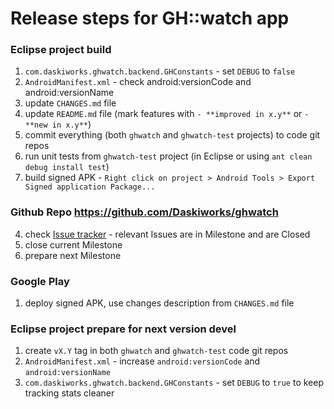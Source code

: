 Release steps for GH::watch app
================================

### Eclipse project build 

1. `com.daskiworks.ghwatch.backend.GHConstants` - set `DEBUG` to `false`
2. `AndroidManifest.xml` - check android:versionCode and android:versionName
3. update `CHANGES.md` file 
4. update `README.md` file (mark features with `- **improved in x.y**` or `- **new in x.y**`)
5. commit everything (both `ghwatch` and `ghwatch-test` projects) to code git repos
6. run unit tests from `ghwatch-test` project (in Eclipse or using `ant clean debug install test`)
7. build signed APK - `Right click on project > Android Tools > Export Signed application Package...` 

### Github Repo https://github.com/Daskiworks/ghwatch

4. check [Issue tracker](https://github.com/Daskiworks/ghwatch/issues) - relevant Issues are in Milestone and are Closed
5. close current Milestone
6. prepare next Milestone

### Google Play

1. deploy signed APK, use changes description from `CHANGES.md` file


### Eclipse project prepare for next version devel

1. create `vX.Y` tag in both `ghwatch` and `ghwatch-test` code git repos
2. `AndroidManifest.xml` - increase `android:versionCode` and `android:versionName`
3. `com.daskiworks.ghwatch.backend.GHConstants` - set `DEBUG` to `true` to keep tracking stats cleaner

